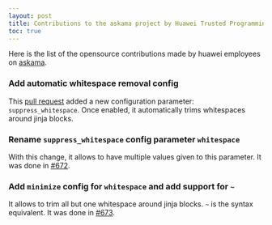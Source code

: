 ```yaml
---
layout: post
title: Contributions to the askama project by Huawei Trusted Programming 
toc: true
---
```


Here is the list of the opensource contributions made by huawei employees on [askama](https://github.com/djc/askama).

### Add automatic whitespace removal config

This [pull request](https://github.com/djc/askama/pull/664) added a new configuration parameter: `suppress_whitespace`. Once enabled, it automatically trims whitespaces around jinja blocks.

### Rename `suppress_whitespace` config parameter `whitespace`

With this change, it allows to have multiple values given to this parameter. It was done in [#672](https://github.com/djc/askama/pull/672).

### Add `minimize` config for `whitespace` and add support for `~`

It allows to trim all but one whitespace around jinja blocks. `~` is the syntax equivalent. It was done in [#673](https://github.com/djc/askama/pull/673).
